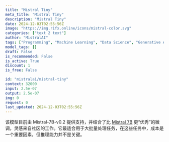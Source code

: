 ```yaml
---
title: "Mistral Tiny"
meta_title: "Mistral Tiny"
description: "Mistral Tiny"
date: 2024-12-03T02:55:56Z
image: "https://img.rifx.online/icons/mistral-color.svg"
categories: ["text 2 text"]
author: "MistralAI"
tags: ["Programming", "Machine Learning", "Data Science", "Generative AI", "Chatbots"]
model_tags: []
draft: False
is_recommended: False
is_active: True
discount: 1
is_free: False

id: "mistralai/mistral-tiny"
context: 32000
input: 2.5e-07
output: 2.5e-07
img: 0
request: 0
last_updated: 2024-12-03T02:55:56Z
---
```


该模型目前由 Mistral-7B-v0.2 提供支持，并结合了比 [Mistral 7B](/mistralai/mistral-7b-instruct-v0.1) 更“优秀”的微调，灵感来自社区的工作。它最适合用于大批量处理任务，在这些任务中，成本是一个重要因素，但推理能力并不是关键。

